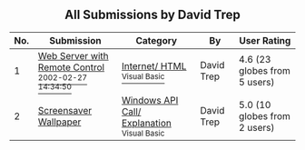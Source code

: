﻿<div align="center">

## All Submissions by David Trep

</div>

No.  | Submission | Category | By   | User Rating
---- | ---------- | -------- | ---- | -----------
1 | [Web Server with Remote Control<br /><sup>2002-02-27 14:34:50</sup>](https://github.com/Planet-Source-Code/david-trep-web-server-with-remote-control__1-32162) | [Internet/ HTML<br /><sup>Visual Basic</sup>](../ByCategory/internet-html__1-34.md) | David Trep | 4.6 (23 globes from 5 users)
2 | [Screensaver Wallpaper<br />](https://github.com/Planet-Source-Code/david-trep-screensaver-wallpaper__1-32226) | [Windows API Call/ Explanation<br /><sup>Visual Basic</sup>](../ByCategory/windows-api-call-explanation__1-39.md) | David Trep | 5.0 (10 globes from 2 users)
